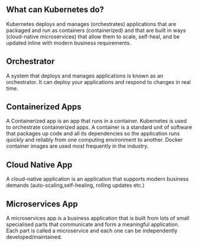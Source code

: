 ## What can Kubernetes do?

Kubernetes deploys and manages (orchestrates) applications that are packaged and run as containers (containerized) and that are built in ways (cloud-native microservices) that allow them to scale, self-heal, and be updated inline with modern business requirements.

## Orchestrator

A system that deploys and manages applications is known as an orchestrator. It can deploy your applications and respond to changes in real time.

## Containerized Apps

A Containerized app is an app that runs in a container. Kubernetes is used to orchestrate containerized apps. A container is a standard unit of software that packages up code and all its dependencies so the application runs quickly and reliably from one computing environment to another. Docker container images are used most frequently in the industry.

## Cloud Native App

A cloud-native application is an application that supports modern business demands (auto-scaling,self-healing, rolling updates etc.) 

## Microservices App 

A microservices app is a business application that is built from lots of small specialised parts that communicate and form a meaningful application. Each part is called a microservice and each one can be independently developed/maintained. 
